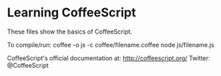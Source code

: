 Learning CoffeeScript
=====================

These files show the basics of CoffeeScript.

To compile/run:
coffee -o js -c coffee/filename.coffee
node js/filename.js

CoffeeScript's official documentation at: http://coffeescript.org/
Twitter: @CoffeeScript
